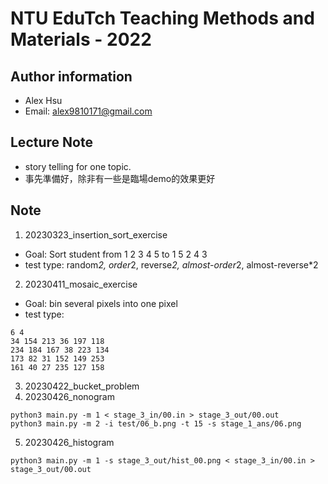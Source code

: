 # NTU EduTch Teaching Methods and Materials - 2022
## Author information
- Alex Hsu
- Email: alex9810171@gmail.com

## Lecture Note
- story telling for one topic.
- 事先準備好，除非有一些是臨場demo的效果更好

## Note
1. 20230323_insertion_sort_exercise
- Goal: Sort student from 1 2 3 4 5 to 1 5 2 4 3
- test type: random*2, order*2, reverse*2, almost-order*2, almost-reverse*2
2. 20230411_mosaic_exercise
- Goal: bin several pixels into one pixel
- test type:
```
6 4
34 154 213 36 197 118
234 184 167 38 223 134
173 82 31 152 149 253
161 40 27 235 127 158
```
3. 20230422_bucket_problem
4. 20230426_nonogram
```
python3 main.py -m 1 < stage_3_in/00.in > stage_3_out/00.out
python3 main.py -m 2 -i test/06_b.png -t 15 -s stage_1_ans/06.png
```
5. 20230426_histogram
```
python3 main.py -m 1 -s stage_3_out/hist_00.png < stage_3_in/00.in > stage_3_out/00.out
```